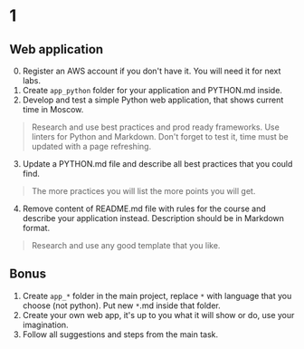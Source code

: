 # 1

## Web application

0. Register an AWS account if you don't have it. You will need it for next labs.
1. Create `app_python` folder for your application and PYTHON.md inside.
2. Develop and test a simple Python web application, that shows current time in Moscow.
> Research and use best practices and prod ready frameworks. Use linters for Python and Markdown. Don't forget to test it, time must be updated with a page refreshing.
3. Update a PYTHON.md file and describe all best practices that you could find. 
> The more practices you will list the more points you will get.
4. Remove content of README.md file with rules for the course and describe your application instead. Description should be in Markdown format.
> Research and use any good template that you like.
## Bonus

1. Create `app_*` folder in the main project, replace `*` with language that you choose (not python). Put new `*`.md inside that folder.
1. Create your own web app, it's up to you what it will show or do, use your imagination.
3. Follow all suggestions and steps from the main task. 